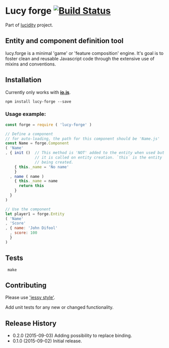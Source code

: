 # Lucy forge  [![Build Status](https://travis-ci.org/lucidogen/lucy-forge.svg)](https://travis-ci.org/lucidogen/lucy-forge)

Part of [lucidity](http://lucidity.io) project.

## Entity and component definition tool

lucy.forge is a minimal 'game' or 'feature composition' engine. It's goal is to
foster clean and reusable Javascript code through the extensive use of mixins
and conventions.

## Installation

Currently only works with [**io.js**](https://iojs.org).

  ```shell
  npm install lucy-forge --save
  ```

### Usage example:

  ```Javascript
  const forge = require ( 'lucy-forge' )

  // Define a component
  // for auto-loading, the path for this component should be 'Name.js'
  const Name = forge.Component
  ( 'Name'
  , { init ()  // This method is 'NOT' added to the entity when used but
               // it is called on entity creation. `this` is the entity
               // being created.
      { this._name = 'No name'
      }
    , name ( name )
      { this._name = name
        return this
      }
    }
  )

  // Use the component
  let player1 = forge.Entity
  ( 'Name'
  , 'Score'
  , { name: 'John Difool'
    , score: 100
    }
  )
  ```


## Tests

  ```Shell
   make
  ```

## Contributing

Please use ['jessy style'](http://github.com/lucidogen/jessy).

Add unit tests for any new or changed functionality.

## Release History

* 0.2.0 (2015-09-03) Adding possibility to replace binding.
* 0.1.0 (2015-09-02) Initial release.
